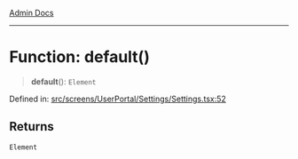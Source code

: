 [Admin Docs](/)

***

# Function: default()

> **default**(): `Element`

Defined in: [src/screens/UserPortal/Settings/Settings.tsx:52](https://github.com/PalisadoesFoundation/talawa-admin/blob/main/src/screens/UserPortal/Settings/Settings.tsx#L52)

## Returns

`Element`
